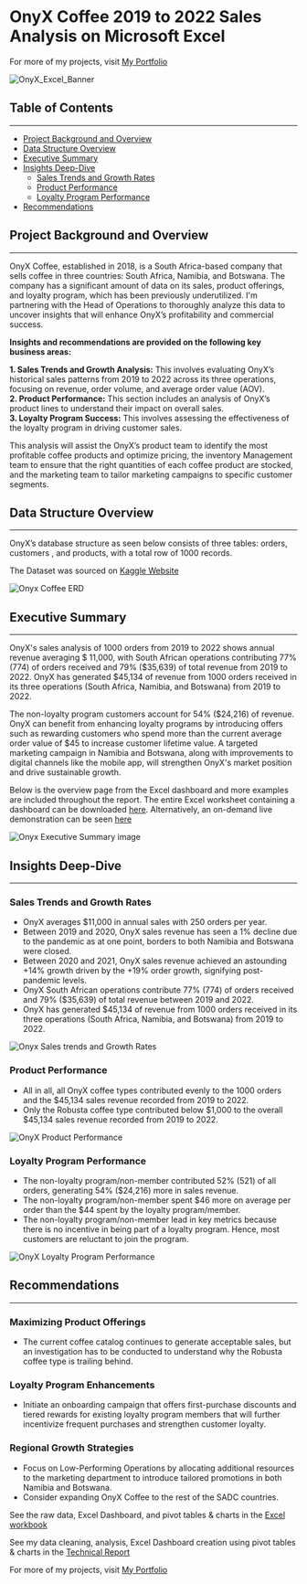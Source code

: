 # OnyX Coffee 2019 to 2022 Sales Analysis on Microsoft Excel 
For more of my projects, visit [My Portfolio](https://svmkhize.github.io/Portfolio4SibusisoMkhize.github.io/)

![OnyX_Excel_Banner](https://github.com/user-attachments/assets/4c1f3e86-7336-448e-95f0-56b0e2613fca)


## Table of Contents
---
- [Project Background and Overview](#project-background-and-overview)
- [Data Structure Overview](#data-structure-overview) 
- [Executive Summary](#executive-summary) 
- [Insights Deep-Dive](#insights-deep-dive) 
    - [Sales Trends and Growth Rates](#sales-trends-and-growth-rates) 
    - [Product Performance](#product-performance) 
    - [Loyalty Program Performance](#loyalty-program-performance) 
- [Recommendations](#recommendations)

## Project Background and Overview
---
OnyX Coffee, established in 2018, is a South Africa-based company that sells coffee in three countries: South Africa, Namibia, and Botswana. 
The company has a significant amount of data on its sales, product offerings, and loyalty program, which has been previously underutilized. I'm partnering with the Head of Operations to thoroughly analyze this data to uncover insights that will enhance OnyX’s profitability and commercial success. 

<b>Insights and recommendations are provided on the following key business areas:</b>

<b> 1. Sales Trends and Growth Analysis:</b> This involves evaluating OnyX’s historical sales patterns from 2019 to 2022 across its three operations, focusing on revenue, order volume, and average order value (AOV).<br>
<b> 2. Product Performance:</b> This section includes an analysis of OnyX’s product lines to understand their impact on overall sales.<br>
<b> 3. Loyalty Program Success:</b> This involves assessing the effectiveness of the loyalty program in driving customer sales.

This analysis will assist the OnyX’s product team to identify the most profitable coffee products and optimize pricing, the inventory Management team to ensure that the right quantities of each coffee product are stocked, and the marketing team to tailor marketing campaigns to specific customer segments.

## Data Structure Overview
---
OnyX’s database structure as seen below consists of three tables: orders, customers , and products, with a total row of 1000 records. 

The Dataset was sourced on [Kaggle Website](https://www.kaggle.com/datasets/saadharoon27/coffee-bean-sales-raw-dataset)

![Onyx Coffee ERD](https://github.com/user-attachments/assets/9f5775fb-999f-4bc4-9a12-7410cdebfc4e)


## Executive Summary
---
OnyX's sales analysis of 1000 orders from 2019 to 2022 shows annual revenue averaging $ 11,000, with South African operations contributing 77% (774) of orders received and 79% ($35,639) of total revenue from 2019 to 2022. OnyX has generated $45,134 of revenue from 1000 orders received in its three operations (South Africa, Namibia, and Botswana) from 2019 to 2022. 

The non-loyalty program customers account for 54% ($24,216) of revenue. OnyX can benefit from enhancing loyalty programs by introducing offers such as rewarding customers who spend more than the current average order value of $45 to increase customer lifetime value. A targeted marketing campaign in Namibia and Botswana, along with improvements to digital channels like the mobile app, will strengthen OnyX's market position and drive sustainable growth.

Below is the overview page from the Excel dashboard and more examples are included throughout the report. The entire Excel worksheet containing a dashboard can be downloaded [here](https://github.com/svmkhize/Onyx-Coffee-2019-to-2022-Sales-Analysis/blob/main/OnyX%20Coffee%20Excel%20Workbook.xlsx). Alternatively, an on-demand live demonstration can be seen [here](https://www.loom.com/share/cf6c9fc9cbef4084b240b54cb1bafd85?sid=087cd9cb-fdcb-45a1-9749-66565b2778ce)


![Onyx Executive Summary image](https://github.com/user-attachments/assets/c2b84db9-752e-4cf9-ba49-f9578b1c1fc4)


## Insights Deep-Dive
---
### Sales Trends and Growth Rates

- OnyX averages $11,000 in annual sales with 250 orders per year.
- Between 2019 and 2020, OnyX sales revenue has seen a 1% decline due to the pandemic as at one point, borders to both Namibia and Botswana were closed.
- Between 2020 and 2021, OnyX sales revenue achieved an astounding +14% growth driven by the +19% order growth, signifying post-pandemic levels.
- OnyX South African operations contribute 77% (774) of orders received and 79% ($35,639) of total revenue between 2019 and 2022.
- OnyX has generated $45,134 of revenue from 1000 orders received in its three operations (South Africa, Namibia, and Botswana) from 2019 to 2022. 

![Onyx Sales trends and Growth Rates](https://github.com/user-attachments/assets/090878e7-5592-4c33-af1d-a775b7ca0e66)

### Product Performance

- All in all, all OnyX coffee types contributed evenly to the 1000 orders and the $45,134 sales revenue recorded from 2019 to 2022.
- Only the Robusta coffee type contributed below $1,000 to the overall $45,134 sales revenue recorded from 2019 to 2022.
  
![OnyX Product Performance](https://github.com/user-attachments/assets/60ceb89c-8285-4c4c-94af-70276d9ebd57)

### Loyalty Program Performance

- The non-loyalty program/non-member contributed 52% (521) of all orders, generating 54% ($24,216) more in sales revenue. 
- The non-loyalty program/non-member spent $46 more on average per order than the $44 spent by the loyalty program/member. 
- The non-loyalty program/non-member lead in key metrics because there is no incentive in being part of a loyalty program. Hence, most customers are reluctant to join the program.
  
![OnyX Loyalty Program Performance](https://github.com/user-attachments/assets/85db1d5c-9de3-499c-b6cd-188d9ca8cdc0)

## Recommendations
---
### Maximizing Product Offerings

- The current coffee catalog continues to generate acceptable sales, but an investigation has to be conducted to understand why the Robusta coffee type is trailing behind. 

### Loyalty Program Enhancements

- Initiate an onboarding campaign that offers first-purchase discounts and tiered rewards for existing loyalty program members that will further incentivize frequent purchases and strengthen customer loyalty.

### Regional Growth Strategies

- Focus on Low-Performing Operations by allocating additional resources to the marketing department to introduce tailored promotions in both Namibia and Botswana. 
- Consider expanding OnyX Coffee to the rest of the SADC countries. 


See the raw data, Excel Dashboard, and pivot tables & charts in the [Excel workbook](https://github.com/svmkhize/Onyx-Coffee-2019-to-2022-Sales-Analysis/blob/main/OnyX%20Coffee%20Excel%20Workbook.xlsx)

See my data cleaning, analysis, Excel Dashboard creation using pivot tables & charts in the [Technical Report](https://github.com/svmkhize/Onyx-Coffee-2019-to-2022-Sales-Analysis/blob/main/OnyX%20Coffee%20Sales%20Analysis%20Technical%20Report.pdf)

For more of my projects, visit [My Portfolio](https://svmkhize.github.io/Portfolio4SibusisoMkhize.github.io/)
